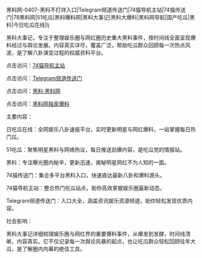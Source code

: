 #
黑料网-0407-黑料不打烊入口|Telegram频道传送门|74猫导航主站|74猫传送门|78黑料网|51吃瓜|黑料曝料网|黑料大事记|黑料大爆料|黑料网导航|国产吃瓜|黑料|今日吃瓜在线|lj

黑料大事记，专注于整理娱乐圈与网红圈历史重大黑料事件，按时间线全面呈现爆料经过与舆论发展。内容真实详尽，覆盖广泛，帮助吃瓜群众回顾每一次热点风波，是了解八卦演变过程的权威资料平台。


点击访问：<a href="https://74mao.com/">74猫导航主站</a>

点击访问：<a href="https://74mao.com/">Telegram频道传送门</a>

点击访问：<a href="https://fge-7ja.pages.dev/">黑料·黑料网</a>

点击访问：<a href="https://haef.pages.dev/">黑料网独家爆料</a>


主要内容：

日吃瓜在线：全网娱乐八卦速报平台，实时更新明星与网红爆料，一站掌握每日热门瓜。

51吃瓜：聚焦明星黑料与网络热议，每日推送劲爆内容，是吃瓜党的情报站。

黑料：专注曝光圈内秘辛，更新迅速，揭秘明星网红不为人知的一面。

74猫传送门：集合多平台黑料入口，快速直达最新八卦和爆料源头。

74猫导航主站：整合热门吃瓜站点，助你高效掌握娱乐圈最新动态。

Telegram频道传送门：入口大全，涵盖资讯娱乐资源频道，助你轻松发现优质内容。

社会影响：

黑料大事记详细梳理娱乐圈与网红界的重要爆料事件，从爆发到发酵，时间线清晰，内容真实。它不仅记录每一次舆论风暴的起点，也让吃瓜群众轻松回顾往年大瓜，是了解圈内内幕的绝佳工具。

<span style="display:none;">[Canonical link](https://github.com/72732/7u7823 ）</span>

